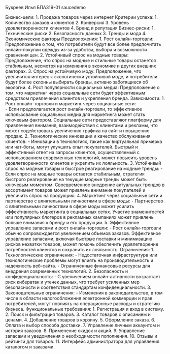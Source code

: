 Букреев Илья БПАЗ19-01  saucedemo

Бизнес-цели:
    1. Продажа товаров через интернет 
Критерии успеха:
    1. Количество заказов и клиентов
    2. Конверсия
    3. Уровень удовлетворенности клиентов
    4. Бренд и репутация
Бизнес-риски:
    1. Технические риски
    2. Безопасность данных
    3. Тренды и мода
    4. Экономические факторы
Предположения:
    1. Рост онлайн-торговли: Предположение о том, что потребители будут все более предпочитать онлайн-покупки одежды из-за удобства, выбора и возможности сравнения цен.
    2. Устойчивый спрос на модные товары: Предположение, что спрос на модные и стильные товары останется стабильным, несмотря на изменения в экономике и других внешних факторах.
    3. Спрос на устойчивую моду: Предположение, что увеличится интерес к экологически устойчивой моде, и потребители будут более склонны выбирать бренды, активно заботящиеся об экологии.
    4. Рост популярности социальных медиа: Предположение о том, что маркетинг через социальные сети будет эффективным средством привлечения клиентов и укрепления бренда.
Зависимости:
    1. Рост онлайн-торговли и маркетинг через социальные сети:  
       - Если предполагается рост онлайн-торговли, то эффективное использование социальных медиа для маркетинга может стать ключевым фактором. Социальные сети предоставляют платформу для привлечения внимания, взаимодействия с клиентами и рекламы, что может содействовать увеличению трафика на сайт и повышению продаж.
    2. Технологические инновации и качество обслуживания клиентов:
       - Инновации в технологиях, такие как виртуальная примерка или чат-боты, могут улучшить опыт покупателей. Быстрый и эффективный ответ на запросы клиентов, осуществляемый с использованием современных технологий, может повысить уровень удовлетворенности клиентов и укрепить их лояльность.
    3. Устойчивый спрос на модные товары и быстрое реагирование на модные тренды: 
       - Если спрос на модные товары остается стабильным, стратегия быстрого реагирования на текущие модные тренды может быть ключевым моментом. Своевременное внедрение актуальных трендов в ассортимент товаров может привлечь внимание покупателей и увеличить спрос на продукцию.
    4. Маркетинг через социальные сети и партнерство с влиятельными личностями в сфере моды: 
       - Партнерство с влиятельными личностями в сфере моды может усилить эффективность маркетинга в социальных сетях. Участие знаменитостей или популярных блогеров в рекламных кампаниях может привлечь больше внимания к бренду и его продукции.
    5. Эффективное управление запасами и рост онлайн-торговли: 
       - Рост онлайн-торговли обычно сопровождается увеличением объемов заказов. Эффективное управление запасами, включая быстрые поставки и минимизацию рисков нехватки товаров, может помочь обеспечить удовлетворение потребностей клиентов и сохранить их лояльность.
Ограничения:
    1. Технологические ограничения: 
       - Недостаточная инфраструктура или технологические проблемы могут влиять на производительность и надежность веб-сайта. 
      - Ограниченные финансовые ресурсы для внедрения современных технологий.
    2. Безопасность и конфиденциальность: 
       - С увеличением онлайн-активности возрастает риск кибератак и утечек данных, что требует усиленных мер безопасности и соответствия стандартам конфиденциальности.
    3. Законодательные ограничения: 
       - Изменения в законодательстве, в том числе в области налогообложения электронной коммерции и прав потребителей, могут повлиять на операционные расходы и стратегию бизнеса.
Функциональные требования:
    1. Регистрация и вход в систему.
    2. Поиск и фильтрация товаров.
    3. Каталог товаров с описанием и ценами.
    4. Добавление товаров в корзину.
    5. Оформление заказа.
    6. Оплата и выбор способа доставки.
    7. Управление личным аккаунтом и история заказов.
    8. Применение скидок и акций.
    9. Управление запасами и уведомления о необходимости пополнения.
    10. Отзывы и рейтинги для товаров.
    11. Интерфейс администратора для управления каталогом и заказами.
